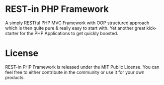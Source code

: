 REST-in PHP Framework
================

A simply RESTful PHP MVC Framework with OOP structured approach which is then quite pure &amp; really easy to start with. Yet another great kick-starter for the PHP Applications to get quickly boosted.

License
================

REST-in PHP Framework is released under the MIT Public License. You can feel free to either contribute in the community or use it for your own products.
